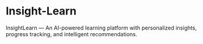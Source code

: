# Insight-Learn
InsightLearn — An AI-powered learning platform with personalized insights, progress tracking, and intelligent recommendations.
